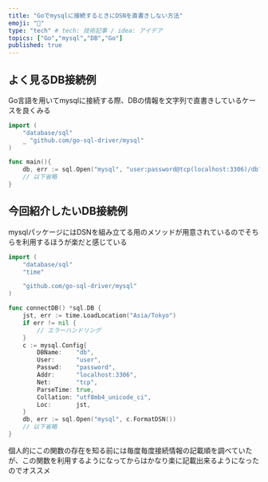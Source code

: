 ```yaml
---
title: "Goでmysqlに接続するときにDSNを直書きしない方法"
emoji: "📝"
type: "tech" # tech: 技術記事 / idea: アイデア
topics: ["Go","mysql","DB","Go"]
published: true
---
```


## よく見るDB接続例

Go言語を用いてmysqlに接続する際、DBの情報を文字列で直書きしているケースを良くみる

```go
import (
    "database/sql"
    _ "github.com/go-sql-driver/mysql"
)

func main(){
    db, err := sql.Open("mysql", "user:password@tcp(localhost:3306)/db?charset=utf8&parseTime=true")
    // 以下省略
}
```

## 今回紹介したいDB接続例

mysqlパッケージにはDSNを組み立てる用のメソッドが用意されているのでそちらを利用するほうが楽だと感じている

```go
import (
	"database/sql"
	"time"

	"github.com/go-sql-driver/mysql"
)

func connectDB() *sql.DB {
	jst, err := time.LoadLocation("Asia/Tokyo")
	if err != nil {
		// エラーハンドリング
	}
	c := mysql.Config{
		DBName:    "db",
		User:      "user",
		Passwd:    "password",
		Addr:      "localhost:3306",
		Net:       "tcp",
		ParseTime: true,
		Collation: "utf8mb4_unicode_ci",
		Loc:       jst,
	}
	db, err := sql.Open("mysql", c.FormatDSN())
    // 以下省略
}
```

個人的にこの関数の存在を知る前には毎度毎度接続情報の記載順を調べていたが、この関数を利用するようになってからはかなり楽に記載出来るようになったのでオススメ
